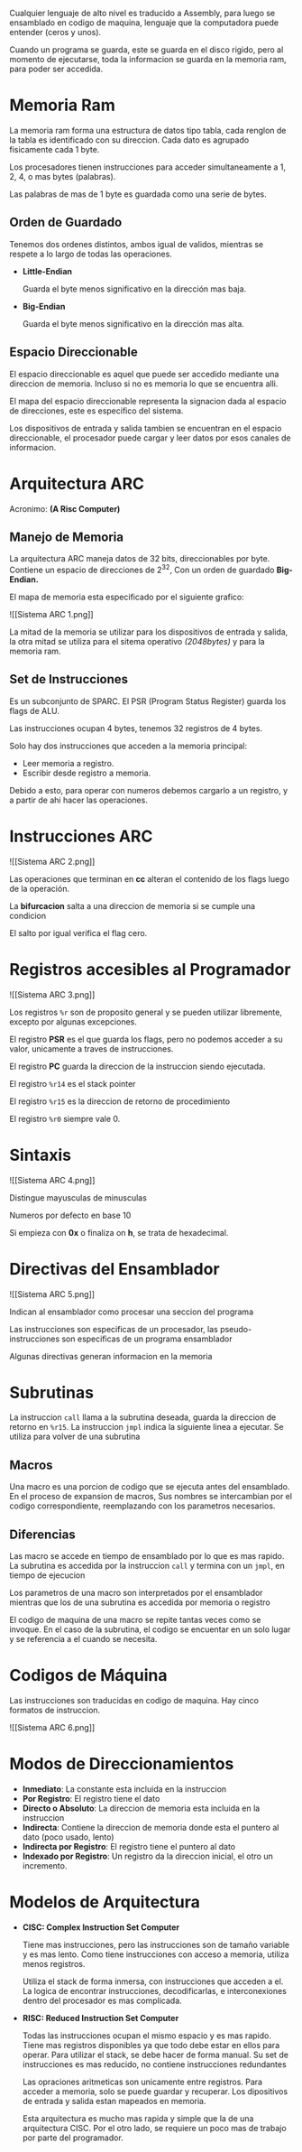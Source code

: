 Cualquier lenguaje de alto nivel es traducido a Assembly, para luego se ensamblado en codigo de maquina, lenguaje que la computadora puede entender (ceros y unos).

Cuando un programa se guarda, este se guarda en el disco rigido, pero al momento de ejecutarse, toda la informacion se guarda en la memoria ram, para poder ser accedida.

# Memoria Ram

La memoria ram forma una estructura de datos tipo tabla, cada renglon de la tabla es identificado con su direccion. Cada dato es agrupado fisicamente cada 1 byte.

Los procesadores tienen instrucciones para acceder simultaneamente a 1, 2, 4, o mas bytes (palabras).

Las palabras de mas de 1 byte es guardada como una serie de bytes.

## Orden de Guardado

Tenemos dos ordenes distintos, ambos igual de validos, mientras se respete a lo largo de todas las operaciones.

- **Little-Endian**

    Guarda el byte menos significativo en la dirección mas baja.

- **Big-Endian**

    Guarda el byte menos significativo en la dirección mas alta.


## Espacio Direccionable

El espacio direccionable es aquel que puede ser accedido mediante una direccion de memoria. Incluso si no es memoria lo que se encuentra alli.

El mapa del espacio direccionable representa la signacion dada al espacio de direcciones, este es especifico del sistema.

Los dispositivos de entrada y salida tambien se encuentran en el espacio direccionable, el procesador puede cargar y leer datos por esos canales de informacion.

# Arquitectura ARC

Acronimo: **(A Risc Computer)**

## Manejo de Memoria

La arquitectura ARC maneja datos de 32 bits, direccionables por byte. Contiene un espacio de direcciones de $2^{32}$, Con un orden de guardado **Big-Endian.**

El mapa de memoria esta especificado por el siguiente grafico:

![[Sistema ARC 1.png]]

La mitad de la memoria se utilizar para los dispositivos de entrada y salida, la otra mitad se utiliza para el sitema operativo *(2048bytes)* y para la memoria ram.

## Set de Instrucciones

Es un subconjunto de SPARC. El PSR (Program Status Register) guarda los flags de ALU.

Las instrucciones ocupan 4 bytes, tenemos 32 registros de 4 bytes.

Solo hay dos instrucciones que acceden a la memoria principal:

- Leer memoria a registro.
- Escribir desde registro a memoria.

Debido a esto, para operar con numeros debemos cargarlo a un registro, y a partir de ahi hacer las operaciones.

# Instrucciones ARC

![[Sistema ARC 2.png]]

Las operaciones que terminan en **cc** alteran el contenido de los flags luego de la operación.

La **bifurcacion** salta a una direccion de memoria si se cumple una condicion

El salto por igual verifica el flag cero.

# Registros accesibles al Programador

![[Sistema ARC 3.png]]

Los registros `%r` son de proposito general y se pueden utilizar libremente, excepto por algunas excepciones.

El registro **PSR** es el que guarda los flags, pero no podemos acceder a su valor, unicamente a traves de instrucciones.

El registro **PC** guarda la direccion de la instruccion siendo ejecutada.

El registro `%r14` es el stack pointer

El registro `%r15` es la direccion de retorno de procedimiento

El registro `%r0` siempre vale 0.

# Sintaxis

![[Sistema ARC 4.png]]

Distingue mayusculas de minusculas

Numeros por defecto en base 10

Si empieza con **0x** o finaliza on **h**, se trata de hexadecimal.

# Directivas del Ensamblador

![[Sistema ARC 5.png]]

Indican al ensamblador como procesar una seccion del programa

Las instrucciones son especificas de un procesador, las pseudo-instrucciones son especificas de un programa ensamblador

Algunas directivas generan informacion en la memoria

# Subrutinas

La instruccion `call` llama a la subrutina deseada, guarda la direccion de retorno en `%r15`. La instruccion `jmpl` indica la siguiente linea a ejecutar. Se utiliza para volver de una subrutina

## Macros

Una macro es una porcion de codigo que se ejecuta antes del ensamblado. En el proceso de expansion de macros, Sus nombres se intercambian por el codigo correspondiente, reemplazando con los parametros necesarios.

## Diferencias

Las macro se accede en tiempo de ensamblado por lo que es mas rapido. La subrutina es accedida por la instruccion `call` y termina con un `jmpl`, en tiempo de ejecucion

Los parametros de una macro son interpretados por el ensamblador mientras que los de una subrutina es accedida por memoria o registro

El codigo de maquina de una macro se repite tantas veces como se invoque. En el caso de la subrutina, el codigo se encuentar en un solo lugar y se referencia a el cuando se necesita.

# Codigos de Máquina

Las instrucciones son traducidas en codigo de maquina. Hay cinco formatos de instruccion.

![[Sistema ARC 6.png]]

# Modos de Direccionamientos

- **Inmediato**: La constante esta incluida en la instruccion
- **Por Registro**: El registro tiene el dato
- **Directo o Absoluto**: La direccion de memoria esta incluida en la instruccion
- **Indirecta**: Contiene la direccion de memoria donde esta el puntero al dato (poco usado, lento)
- **Indirecta por Registro**: El registro tiene el puntero al dato
- **Indexado por Registro**: Un registro da la direccion inicial, el otro un incremento.

# Modelos de Arquitectura

- **CISC: Complex Instruction Set Computer**

    Tiene mas instrucciones, pero las instrucciones son de tamaño variable y es mas lento. Como tiene instrucciones con acceso a memoria, utiliza menos registros.

    Utiliza el stack de forma inmersa, con instrucciones que acceden a el. La logica de encontrar instrucciones, decodificarlas, e interconexiones dentro del procesador es mas complicada.

- **RISC: Reduced Instruction Set Computer**

    Todas las instrucciones ocupan el mismo espacio y es mas rapido. Tiene mas registros disponibles ya que todo debe estar en ellos para operar. Para utilizar el stack, se debe hacer de forma manual. Su set de instrucciones es mas reducido, no contiene instrucciones redundantes

    Las opraciones aritmeticas son unicamente entre registros. Para acceder a memoria, solo se puede guardar y recuperar. Los dipositivos de entrada y salida estan mapeados en memoria.

    Esta arquitectura es mucho mas rapida y simple que la de una arquitectura CISC. Por el otro lado, se requiere un poco mas de trabajo por parte del programador.
